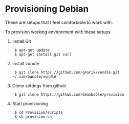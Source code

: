 Provisioning Debian
=========

These are setups that I feel comfortable to work with.

To provision working environment with these setups

1. Install Git

        $ apt-get update
        $ apt-get install git curl
        
2. Install vundle

        $ git clone https://github.com/gmarik/vundle.git ~/.vim/bundle/vundle
        
3. Clone settings from github

        $ git clone https://github.com/deanboole/provision
        
4. Start provisioning

        $ cd Provision/scripts
        $ sh provision.sh


